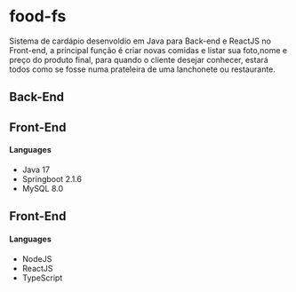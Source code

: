 # food-fs
Sistema de cardápio desenvoldio em Java para Back-end e ReactJS no Front-end, a principal função é criar novas comidas e listar sua foto,nome e preço do produto final, para quando o cliente desejar conhecer, estará todos como se fosse numa prateleira de uma lanchonete ou restaurante.

## Back-End


## Front-End

#### Languages
- Java 17
- Springboot 2.1.6
- MySQL 8.0

## Front-End

#### Languages
- NodeJS
- ReactJS
- TypeScript
